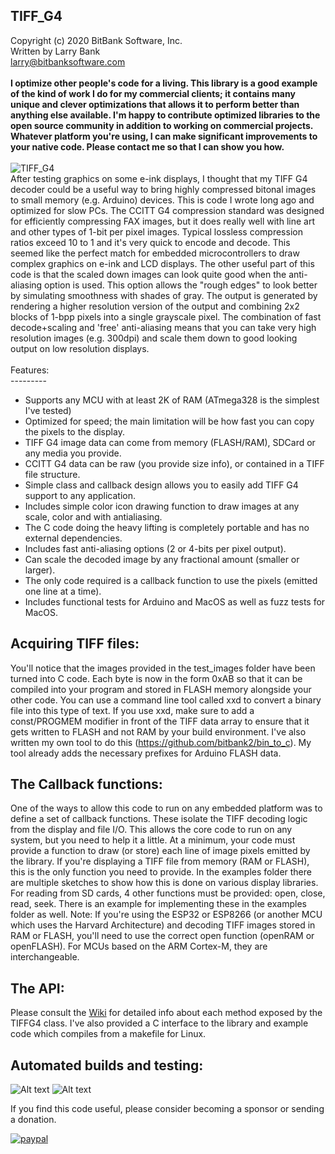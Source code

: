 TIFF_G4<br>
-----------------------------------
Copyright (c) 2020 BitBank Software, Inc.<br>
Written by Larry Bank<br>
larry@bitbanksoftware.com<br>
<br>
**I optimize other people's code for a living. This library is a good example of the kind of work I do for my commercial clients; it contains many unique and clever optimizations that allows it to perform better than anything else available. I'm happy to contribute optimized libraries to the open source community in addition to working on commercial projects. Whatever platform you're using, I can make significant improvements to your native code. Please contact me so that I can show you how.**<br>
<br>
![TIFF_G4](/tiff_antialiased.jpg?raw=true "anti-aliased")
<br>
After testing graphics on some e-ink displays, I thought that my TIFF G4 decoder could be a useful way to bring highly compressed bitonal images to small memory (e.g. Arduino) devices. This is code I wrote long ago and optimized for slow PCs. The CCITT G4 compression standard was designed for efficiently compressing FAX images, but it does really well with line art and other types of 1-bit per pixel images. Typical lossless compression ratios exceed 10 to 1 and it's very quick to encode and decode. This seemed like the perfect match for embedded microcontrollers to draw complex graphics on e-ink and LCD displays. The other useful part of this code is that the scaled down images can look quite good when the anti-aliasing option is used. This option allows the "rough edges" to look better by simulating smoothness with shades of gray. The output is generated by rendering a higher resolution version of the output and combining 2x2 blocks of 1-bpp pixels into a single grayscale pixel. The combination of fast decode+scaling and 'free' anti-aliasing means that you can take very high resolution images (e.g. 300dpi) and scale them down to good looking output on low resolution displays.<br>
<br>
Features:<br>
---------<br>
- Supports any MCU with at least 2K of RAM (ATmega328 is the simplest I've tested)
- Optimized for speed; the main limitation will be how fast you can copy the pixels to the display.
- TIFF G4 image data can come from memory (FLASH/RAM), SDCard or any media you provide.
- CCITT G4 data can be raw (you provide size info), or contained in a TIFF file structure.
- Simple class and callback design allows you to easily add TIFF G4 support to any application.
- Includes simple color icon drawing function to draw images at any scale, color and with antialiasing.
- The C code doing the heavy lifting is completely portable and has no external dependencies.
- Includes fast anti-aliasing options (2 or 4-bits per pixel output).
- Can scale the decoded image by any fractional amount (smaller or larger).
- The only code required is a callback function to use the pixels (emitted one line at a time).
- Includes functional tests for Arduino and MacOS as well as fuzz tests for MacOS.

Acquiring TIFF files:
---------------------
You'll notice that the images provided in the test_images folder have been turned into C code. Each byte is now in the form 0xAB so that it can be compiled into your program and stored in FLASH memory alongside your other code. You can use a command line tool called xxd to convert a binary file into this type of text. If you use xxd, make sure to add a const/PROGMEM modifier in front of the TIFF data array to ensure that it gets written to FLASH and not RAM by your build environment. I've also written my own tool to do this (https://github.com/bitbank2/bin_to_c). My tool already adds the necessary prefixes for Arduino FLASH data.<br>

The Callback functions:
-----------------------
One of the ways to allow this code to run on any embedded platform was to define a set of callback functions. These isolate the TIFF decoding logic from the display and file I/O. This allows the core code to run on any system, but you need to help it a little. At a minimum, your code must provide a function to draw (or store) each line of image pixels emitted by the library. If you're displaying a TIFF file from memory (RAM or FLASH), this is the only function you need to provide. In the examples folder there are multiple sketches to show how this is done on various display libraries. For reading from SD cards, 4 other functions must be provided: open, close, read, seek. There is an example for implementing these in the examples folder as well.
Note:
If you're using the ESP32 or ESP8266 (or another MCU which uses the Harvard Architecture) and decoding TIFF images stored in RAM or FLASH, you'll need to use the correct open function (openRAM or openFLASH). For MCUs based on the ARM Cortex-M, they are interchangeable.

The API:
--------
Please consult the [Wiki](https://github.com/bitbank2/TIFF_G4/wiki) for detailed info about each method exposed by the TIFFG4 class. I've also provided a C interface to the library and example code which compiles from a makefile for Linux.<br>

Automated builds and testing:
-----------------------------

![Alt text](https://github.com/commercetest/TIFF_G4/actions/workflows/c-cpp.yml/badge.svg)
![Alt text](https://github.com/commercetest/TIFF_G4/actions/workflows/objective-c-xcode.yml/badge.svg)

If you find this code useful, please consider becoming a sponsor or sending a donation.

[![paypal](https://www.paypalobjects.com/en_US/i/btn/btn_donateCC_LG.gif)](https://www.paypal.com/cgi-bin/webscr?cmd=_s-xclick&hosted_button_id=SR4F44J2UR8S4)

